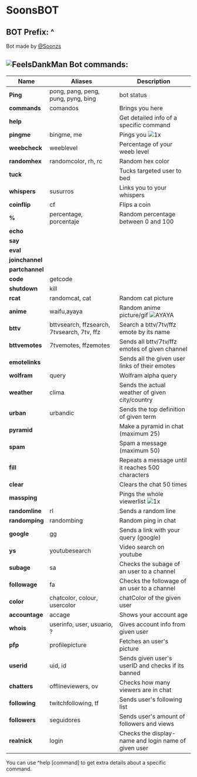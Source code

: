 # SoonsBOT
## BOT Prefix: ^
Bot made by [@Soonzs](https://twitch.tv/soonzs)
## ![FeelsDankMan](https://user-images.githubusercontent.com/82965926/139553905-9e2c4d6c-633a-4c10-a1c0-88b156a574cd.png)   Bot commands:
| Name  | Aliases | Description |
| --- | --- | --- | 
| **Ping** | pong, pang, peng, pung, pyng, bing | bot status |
| **commands** |comandos | Brings you here |
| **help** | |Get detailed info of a specific command| 
| **pingme** |bingme, me | Pings you ![1x](https://user-images.githubusercontent.com/82965926/141664055-449d463a-4efe-41c5-9ee5-0c0327b580de.gif) |
| **weebcheck** |weeblevel | Percentage of your weeb level |
| **randomhex** |randomcolor, rh, rc | Random hex color |
| **tuck** | | Tucks targeted user to bed |
| **whispers** |susurros | Links you to your whispers |
| **coinflip** |cf | Flips a coin |
| **%** |percentage, porcentaje | Random percentage between 0 and 100 |
| **echo** | | |
| **say** | | |
| **eval** | | |
| **joinchannel** | | 
| **partchannel** | |
| **code** |getcode | |
| **shutdown** | kill | |
| **rcat** |randomcat, cat |Random cat picture |
| **anime** |waifu,ayaya | Random anime picture/gif  ![AYAYA](https://user-images.githubusercontent.com/82965926/141663925-d2545ca9-a004-4544-b398-2d9bc97965b3.png) |
| **bttv** |bttvsearch, ffzsearch, 7tvsearch, 7tv, ffz | Search a bttv/7tv/ffz emote by its name |
| **bttvemotes** |7tvemotes, ffzemotes |  Sends all bttv/7tv/ffz emotes of given channel |
| **emotelinks** | | Sends all the given user links of their emotes |
| **wolfram** |query | Wolfram alpha query |
| **weather** |clima | Sends the actual weather of given city/country |
| **urban** | urbandic | Sends the top definition of given term |
| **pyramid** | |Make a pyramid in chat (maximum 25)|
| **spam** | |Spam a message (maximum 50)|
| **fill** | | Repeats a message until it reaches 500 characters |
| **clear** | | Clears the chat 50 times |
| **massping** | |Pings the whole viewerlist ![1x](https://user-images.githubusercontent.com/82965926/141663898-622e7d31-934f-42cd-b6d9-2dae74feec64.gif) |
| **randomline** |rl | Sends a random line |
| **randomping** |randombing | Random ping in chat |
| **google** |gg | Sends a link with your query (google) |
| **ys** |youtubesearch | Video search on youtube |
| **subage** |sa | Checks the subage of an user to a channel |
| **followage** |fa | Checks the followage of an user to a channel |
| **color** |chatcolor, colour, usercolor |chatColor of the given user|
| **accountage** |accage |  Shows your account age |
| **whois** |userinfo, user, usuario, ? | Gives account info from given user |
| **pfp** |profilepicture | Fetches an user's picture |
| **userid** |uid, id | Sends given user's userID and checks if its banned |
| **chatters** |offlineviewers, ov | Checks how many viewers are in chat | 
| **following** |twitchfollowing, tf | Sends user's following list |
| **followers** |seguidores | Sends user's amount of followers and views |
| **realnick** | login | Checks the display-name and login name of given user |

You can use ^help [command] to get extra details about a specific command.
